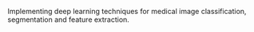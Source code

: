 Implementing deep learning techniques for medical image classification, segmentation and feature extraction.
